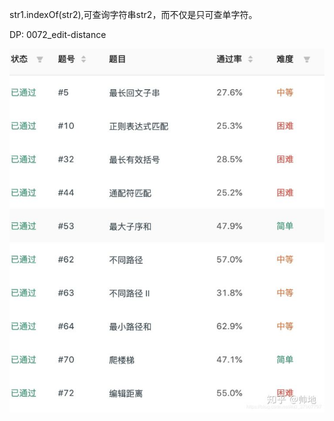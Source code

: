 str1.indexOf(str2),可查询字符串str2，而不仅是只可查单字符。

DP:
0072_edit-distance

![](mdImg/2020-04-06-21-50-14.png)
